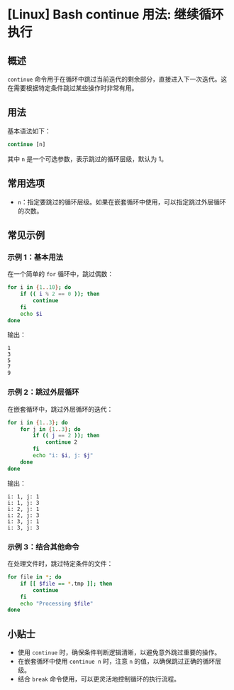 # [Linux] Bash continue 用法: 继续循环执行

## 概述
`continue` 命令用于在循环中跳过当前迭代的剩余部分，直接进入下一次迭代。这在需要根据特定条件跳过某些操作时非常有用。

## 用法
基本语法如下：
```bash
continue [n]
```
其中 `n` 是一个可选参数，表示跳过的循环层级，默认为 1。

## 常用选项
- `n`：指定要跳过的循环层级。如果在嵌套循环中使用，可以指定跳过外层循环的次数。

## 常见示例

### 示例 1：基本用法
在一个简单的 `for` 循环中，跳过偶数：
```bash
for i in {1..10}; do
    if (( i % 2 == 0 )); then
        continue
    fi
    echo $i
done
```
输出：
```
1
3
5
7
9
```

### 示例 2：跳过外层循环
在嵌套循环中，跳过外层循环的迭代：
```bash
for i in {1..3}; do
    for j in {1..3}; do
        if (( j == 2 )); then
            continue 2
        fi
        echo "i: $i, j: $j"
    done
done
```
输出：
```
i: 1, j: 1
i: 1, j: 3
i: 2, j: 1
i: 2, j: 3
i: 3, j: 1
i: 3, j: 3
```

### 示例 3：结合其他命令
在处理文件时，跳过特定条件的文件：
```bash
for file in *; do
    if [[ $file == *.tmp ]]; then
        continue
    fi
    echo "Processing $file"
done
```

## 小贴士
- 使用 `continue` 时，确保条件判断逻辑清晰，以避免意外跳过重要的操作。
- 在嵌套循环中使用 `continue n` 时，注意 `n` 的值，以确保跳过正确的循环层级。
- 结合 `break` 命令使用，可以更灵活地控制循环的执行流程。